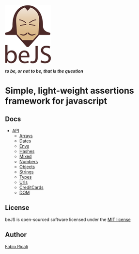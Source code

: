 ![beJS](extra/logo.png?1)

***to be, or not to be, that is the question***

# Simple, light-weight assertions framework for javascript

## Docs
- [API](docs/be.md)
    - [Arrays](docs/arrays.md)
    - [Dates](docs/dates.md)
    - [Envs](docs/envs.md)
    - [Hashes](docs/hashes.md)
    - [Mixed](docs/mixed.md)
    - [Numbers](docs/numbers.md)
    - [Objects](docs/objects.md)
    - [Strings](docs/strings.md)
    - [Types](docs/types.md)
    - [Urls](docs/urls.md)
    - [CreditCards](docs/creditCards.md)
    - [DOM](docs/dom.md)

## License
beJS is open-sourced software licensed under the [MIT license](http://opensource.org/licenses/MIT)

## Author
[Fabio Ricali](http://rica.li)